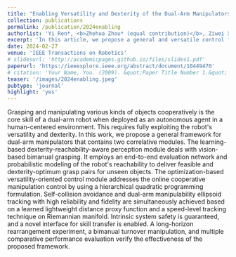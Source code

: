 ```yaml
---
title: "Enabling Versatility and Dexterity of the Dual-Arm Manipulators: A General Framework Toward Universal Cooperative Manipulation"
collection: publications
permalink: /publication/2024enabling
authorlist: 'Yi Ren*, <b>Zhehua Zhou* (equal contribution)</b>, Ziwei Xu, Yang Yang, Guangyao Zhai, Marion Leibold, Fenglei Ni, Zhengyou Zhang, Martin Buss, Yu Zheng'
excerpt: 'In this article, we propose a general and versatile control framework for dual-arm manipulators.'
date: 2024-02-27
venue: 'IEEE Transactions on Robotics'
# slidesurl: 'http://academicpages.github.io/files/slides1.pdf'
paperurl: 'https://ieeexplore.ieee.org/abstract/document/10449470'
# citation: 'Your Name, You. (2009). &quot;Paper Title Number 1.&quot; <i>Journal 1</i>. 1(1).'
teaser: '/images/2024enabling.jpeg'
pubtype: 'journal'
highlight: 'yes'
---
```


Grasping and manipulating various kinds of objects cooperatively is the core skill of a dual-arm robot when deployed as an autonomous agent in a human-centered environment. This requires fully exploiting the robot's versatility and dexterity. In this work, we propose a general framework for dual-arm manipulators that contains two correlative modules. The learning-based dexterity-reachability-aware perception module deals with vision-based bimanual grasping. It employs an end-to-end evaluation network and probabilistic modeling of the robot's reachability to deliver feasible and dexterity-optimum grasp pairs for unseen objects. The optimization-based versatility-oriented control module addresses the online cooperative manipulation control by using a hierarchical quadratic programming formulation. Self-collision avoidance and dual-arm manipulability ellipsoid tracking with high reliability and fidelity are simultaneously achieved based on a learned lightweight distance proxy function and a speed-level tracking technique on Riemannian manifold. Intrinsic system safety is guaranteed, and a novel interface for skill transfer is enabled. A long-horizon rearrangement experiment, a bimanual turnover manipulation, and multiple comparative performance evaluation verify the effectiveness of the proposed framework.
